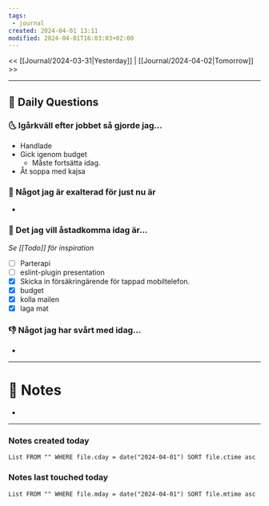 ```yaml
---
tags:
 - journal
created: 2024-04-01 13:11
modified: 2024-04-01T16:03:03+02:00
---
```


<< [[Journal/2024-03-31|Yesterday]] | [[Journal/2024-04-02|Tomorrow]] >>

---
## 📅 Daily Questions
### 🌜 Igårkväll efter jobbet så gjorde jag...
- Handlade
- Gick igenom budget
	- Måste fortsätta idag.
- Åt soppa med kajsa

### 🙌 Något jag är exalterad för just nu är
- 

### 🚀 Det jag vill åstadkomma idag är...
_Se [[Todo]] för inspiration_
- [ ] Parterapi
- [ ] eslint-plugin presentation
- [x] Skicka in försäkringärende för tappad mobiltelefon.
- [x] budget
- [x] kolla mailen
- [x] laga mat

### 👎 Något jag har svårt med idag...
- 

---
# 📝 Notes
- 
---
### Notes created today
```dataview
List FROM "" WHERE file.cday = date("2024-04-01") SORT file.ctime asc
```
### Notes last touched today
```dataview
List FROM "" WHERE file.mday = date("2024-04-01") SORT file.mtime asc
```